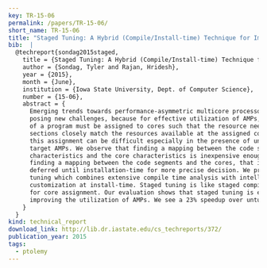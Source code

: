 ```yaml
---
key: TR-15-06
permalink: /papers/TR-15-06/
short_name: TR-15-06
title: "Staged Tuning: A Hybrid (Compile/Install-time) Technique for Improving Utilization of Performance-asymmetric Multicores"
bib:  |
  @techreport{sondag2015staged,
    title = {Staged Tuning: A Hybrid (Compile/Install-time) Technique for Improving Utilization of Performance-asymmetric Multicores},
    author = {Sondag, Tyler and Rajan, Hridesh},
    year = {2015},
    month = {June},
    institution = {Iowa State University, Dept. of Computer Science},
    number = {15-06},
    abstract = {
      Emerging trends towards performance-asymmetric multicore processors (AMPs) are
      posing new challenges, because for effective utilization of AMPs, code sections
      of a program must be assigned to cores such that the resource needs of the code
      sections closely match the resources available at the assigned core. Computing
      this assignment can be difficult especially in the presence of unknown or many
      target AMPs. We observe that finding a mapping between the code segment
      characteristics and the core characteristics is inexpensive enough, compared to
      finding a mapping between the code segments and the cores, that it can be
      deferred until installation-time for more precise decision. We present staged
      tuning which combines extensive compile time analysis with intelligent binary
      customization at install-time. Staged tuning is like staged compilation, just
      for core assignment. Our evaluation shows that staged tuning is effective in
      improving the utilization of AMPs. We see a 23% speedup over untuned workloads.
    }
  }
kind: technical_report
download_link: http://lib.dr.iastate.edu/cs_techreports/372/
publication_year: 2015
tags:
  - ptolemy
---
```

